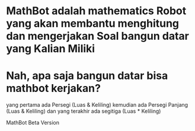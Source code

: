 # MathBot adalah mathematics Robot yang akan membantu menghitung dan mengerjakan Soal bangun datar yang Kalian Miliki

# Nah, apa saja bangun datar bisa mathbot kerjakan? 
yang pertama ada Persegi (Luas & Keliling)
kemudian ada Persegi Panjang (Luas & Keliling)
dan yang terakhir ada segitiga (Luas * Keliling)

MathBot Beta Version
